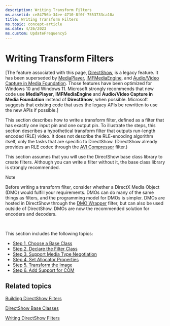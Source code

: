 ```yaml
---
description: Writing Transform Filters
ms.assetid: ce84756b-34ee-4710-8f0f-7553733ca10a
title: Writing Transform Filters
ms.topic: concept-article
ms.date: 4/26/2023
ms.custom: UpdateFrequency5
---
```


# Writing Transform Filters

\[The feature associated with this page, [DirectShow](/windows/win32/directshow/directshow), is a legacy feature. It has been superseded by [MediaPlayer](/uwp/api/Windows.Media.Playback.MediaPlayer), [IMFMediaEngine](/windows/win32/api/mfmediaengine/nn-mfmediaengine-imfmediaengine), and [Audio/Video Capture in Media Foundation](/windows/win32/medfound/audio-video-capture-in-media-foundation). Those features have been optimized for Windows 10 and Windows 11. Microsoft strongly recommends that new code use **MediaPlayer**, **IMFMediaEngine** and **Audio/Video Capture in Media Foundation** instead of **DirectShow**, when possible. Microsoft suggests that existing code that uses the legacy APIs be rewritten to use the new APIs if possible.\]

This section describes how to write a transform filter, defined as a filter that has exactly one input pin and one output pin. To illustrate the steps, this section describes a hypothetical transform filter that outputs run-length encoded (RLE) video. It does not describe the RLE-encoding algorithm itself, only the tasks that are specific to DirectShow. (DirectShow already provides an RLE codec through the [AVI Compressor](avi-compressor-filter.md) filter.)

This section assumes that you will use the DirectShow base class library to create filters. Although you can write a filter without it, the base class library is strongly recommended.

> [!Note]  
> Before writing a transform filter, consider whether a DirectX Media Object (DMO) would fulfill your requirements. DMOs can do many of the same things as filters, and the programming model for DMOs is simpler. DMOs are hosted in DirectShow through the [DMO Wrapper](dmo-wrapper-filter.md) filter, but can also be used outside of DirectShow. DMOs are now the recommended solution for encoders and decoders.

 

This section includes the following topics:

-   [Step 1. Choose a Base Class](step-1--choose-a-base-class.md)
-   [Step 2. Declare the Filter Class](step-2--declare-the-filter-class.md)
-   [Step 3. Support Media Type Negotiation](step-3--support-media-type-negotiation.md)
-   [Step 4. Set Allocator Properties](step-4--set-allocator-properties.md)
-   [Step 5. Transform the Image](step-5--transform-the-image.md)
-   [Step 6. Add Support for COM](step-6--add-support-for-com.md)

## Related topics

<dl> <dt>

[Building DirectShow Filters](building-directshow-filters.md)
</dt> <dt>

[DirectShow Base Classes](directshow-base-classes.md)
</dt> <dt>

[Writing DirectShow Filters](writing-directshow-filters.md)
</dt> </dl>

 

 



